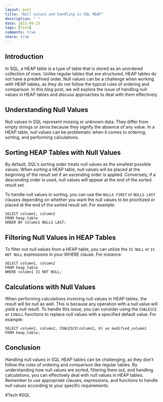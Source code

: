 ```yaml
---
layout: post
title: "Null values and handling in SQL HEAP"
description: " "
date: 2023-09-23
tags: [Tech]
comments: true
share: true
---
```


## Introduction

In SQL, a HEAP table is a type of table that is stored as an unordered collection of rows. Unlike regular tables that are structured, HEAP tables do not have a predefined order. Null values can be a challenge when working with HEAP tables, as they do not follow the typical rules of ordering and comparison. In this blog post, we will explore the issue of handling null values in HEAP tables and discuss approaches to deal with them effectively.

## Understanding Null Values

Null values in SQL represent missing or unknown data. They differ from empty strings or zeros because they signify the absence of any value. In a HEAP table, null values can be problematic when it comes to ordering, sorting, and performing calculations.

## Sorting HEAP Tables with Null Values

By default, SQL's sorting order treats null values as the smallest possible values. When sorting a HEAP table, null values will be placed at the beginning of the result set if an ascending order is applied. Conversely, if a descending order is used, null values will appear at the end of the sorted result set.

To handle null values in sorting, you can use the `NULLS FIRST` or `NULLS LAST` clauses depending on whether you want the null values to be prioritized or placed at the end of the sorted result set. For example:

```
SELECT column1, column2
FROM heap_table
ORDER BY column1 NULLS LAST;
```

## Filtering Null Values in HEAP Tables

To filter out null values from a HEAP table, you can utilize the `IS NULL` or `IS NOT NULL` expressions in your WHERE clause. For instance:

```
SELECT column1, column2
FROM heap_table
WHERE column1 IS NOT NULL;
```

## Calculations with Null Values

When performing calculations involving null values in HEAP tables, the result will be null as well. This is because any operation with a null value will yield a null result. To handle this issue, you can consider using the `COALESCE` or `ISNULL` functions to replace null values with a specified default value. For example:

```
SELECT column1, column2, COALESCE(column1, 0) as modified_column1
FROM heap_table;
```

## Conclusion

Handling null values in SQL HEAP tables can be challenging, as they don't follow the rules of ordering and comparison like regular tables. By understanding how null values are sorted, filtering them out, and handling calculations, you can effectively deal with null values in HEAP tables. Remember to use appropriate clauses, expressions, and functions to handle null values according to your specific requirements.

#Tech #SQL